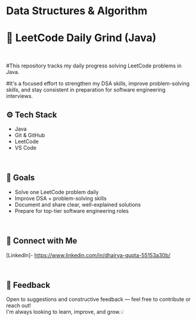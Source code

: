 # Data Structures & Algorithm
# 🚀 LeetCode Daily Grind (Java)
<br>						      

#This repository tracks my daily progress solving LeetCode problems in Java.
<br>

#It's a focused effort to strengthen my DSA skills, improve problem-solving skills, and stay consistent in preparation for software engineering interviews.
<br>

## ⚙️ Tech Stack
- Java 
- Git & GitHub
- LeetCode
- VS Code
<br>

## 🎯 Goals
- Solve one LeetCode problem daily
- Improve DSA + problem-solving skills
- Document and share clear, well-explained solutions
- Prepare for top-tier software engineering roles
<br>

## 🔗 Connect with Me
[LinkedIn]- https://www.linkedin.com/in/dhairya-gupta-55153a30b/

<br>

## 💬 Feedback
Open to suggestions and constructive feedback — feel free to contribute or reach out!  
I'm always looking to learn, improve, and grow.💡
